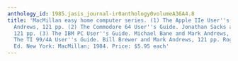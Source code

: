 ```yaml
---
anthology_id: 1985.jasis_journal-ir0anthology0volumeA36A4.8
title: 'MacMillan easy home computer series. (1) The Apple IIe User''s Guide. Mark
  Andrews, 121 pp. (2) The Commodore 64 User''s Guide. Jonathan Sacks and Mark Andrews,
  121 pp. (3) The IBM PC User''s Guide. Michael Bane and Mark Andrews, 121 pp. (4)
  The TI 99/4A User''s Guide. Bill Brewer and Mark Andrews, 121 pp. Roger Sharpe,
  Ed. New York: MacMillan; 1984. Price: $5.95 each'
---
```

